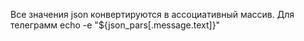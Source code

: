Все значения json  конвертируются в ассоциативный массив.
Для телеграмм
echo -e "${json_pars[.message.text]}"
